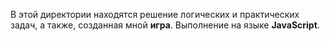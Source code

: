 ﻿В этой директории находятся решение логических и практических задач, а также, созданная мной **игра**.
Выполнение на языке **JavaScript**.
